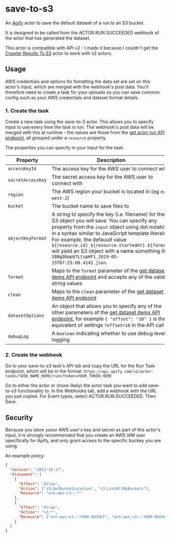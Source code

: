 # save-to-s3

An [Apify](https://apify.com) actor to save the default dataset of a run to an S3 bucket.

It is designed to be called from the ACTOR.RUN.SUCCEEDED webhook of the actor that has generated the dataset.

This actor is compatible with API v2 - I made it because I couldn't get the [Crawler Results To S3](https://apify.com/apify/crawler-results-to-s3) actor to work with v2 actors.

## Usage

AWS credentials and options for fomatting the data set are set on this actor's input, which are merged with the webhook's post data. You'll therefore need to create a task for your uploads so you can save common config such as your AWS credentials and dataset format details.

### 1. Create the task

Create a new task using the save-to-3 actor. This allows you to specify input to use every time the task is run. The webhook's post data will be merged with this at runtime - the values are those from the [get actor run API endpoint](https://apify.com/docs/api/v2#/reference/actors/run-object/get-run), all grouped under a `resource` property.

The properties you can specify in your Input for the task:

| Property          | Description                                                                                                                                                                                                                                                                                                                                                                                      |
| ----------------- | ------------------------------------------------------------------------------------------------------------------------------------------------------------------------------------------------------------------------------------------------------------------------------------------------------------------------------------------------------------------------------------------------ |
| `accessKeyId`     | The access key for the AWS user to connect with                                                                                                                                                                                                                                                                                                                                                  |
| `secretAccessKey` | The secret access key for the AWS user to connect with                                                                                                                                                                                                                                                                                                                                           |
| `region`          | The AWS region your bucket is located in (eg `eu-west-2`)                                                                                                                                                                                                                                                                                                                                        |
| `bucket`          | The bucket name to save files to                                                                                                                                                                                                                                                                                                                                                                 |
| `objectKeyFormat` | A string to specify the key (i.e. filename) for the S3 object you will save. You can specify any property from the `input` object using dot notation in a syntax similar to JavaScript template literals. For example, the defauult value `${resource.id}_${resource.startedAt}.${format}` will yield an S3 object with a name something like `SBNgQGmp87LtspHF1_2019-05-15T07:25:00.414Z.json`. |
| `format`          | Maps to the `format` parameter of the [get dataset items API endpoint](https://apify.com/docs/api/v2#/reference/datasets/item-collection) and accepts any of the valid string values                                                                                                                                                                                                             |
| `clean`           | Maps to the `clean` parameter of the [get dataset items API endpoint](https://apify.com/docs/api/v2#/reference/datasets/item-collection)                                                                                                                                                                                                                                                         |
| `datasetOptions`  | An object that allows you to specify any of the other parameters of the [get dataset items API endpoint](https://apify.com/docs/api/v2#/reference/datasets/item-collection), for example `{ "offset": "10" }` is the equivalent of settings `?offset=10` in the API call                                                                                                                         |
| `debugLog`        | A `boolean` indicating whether to use debug level logging                                                                                                                                                                                                                                                                                                                                        |

### 2. Create the webhook

Go to your save-to-s3 task's API tab and copy the URL for the Run Task endpoint, which will be in the format: `https://api.apify.com/v2/actor-tasks/TASK_NAME_HERE/runs?token=YOUR_TOKEN_HERE`

Go to either the actor or (more likely) the actor task you want to add save-to-s3 functionality to. In the Webhooks tab, add a webhook with the URL you just copied. For Event types, select ACTOR.RUN.SUCCEEDED. Then Save.

## Security

Because you store yoour AWS user's key and secret as part of this actor's input, it is _strongly recommended_ that you create an AWS IAM user specifically for Apify, and only grant access to the specific buckey you are using.

An example policy:

```json
{
  "Version": "2012-10-17",
  "Statement": [
    {
      "Effect": "Allow",
      "Action": ["s3:GetBucketLocation", "s3:ListAllMyBuckets"],
      "Resource": "arn:aws:s3:::*"
    },
    {
      "Effect": "Allow",
      "Action": "s3:*",
      "Resource": ["arn:aws:s3:::YOUR-BUCKET", "arn:aws:s3:::YOUR-BUCKET/*"]
    }
  ]
}
```
